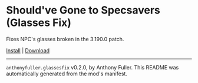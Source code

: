 # Should've Gone to Specsavers (Glasses Fix)

Fixes NPC's glasses broken in the 3.190.0 patch.

[Install](https://hitman-resources.netlify.app/smf-install-link/https://github.com/AnthonyFuller/glasses-fix/releases/latest/download/mod.framework.zip) | [Download](https://github.com/AnthonyFuller/glasses-fix/releases/latest/download/mod.framework.zip)

---

`anthonyfuller.glassesfix` v0.2.0, by Anthony Fuller. This README was automatically generated from the mod's manifest.
